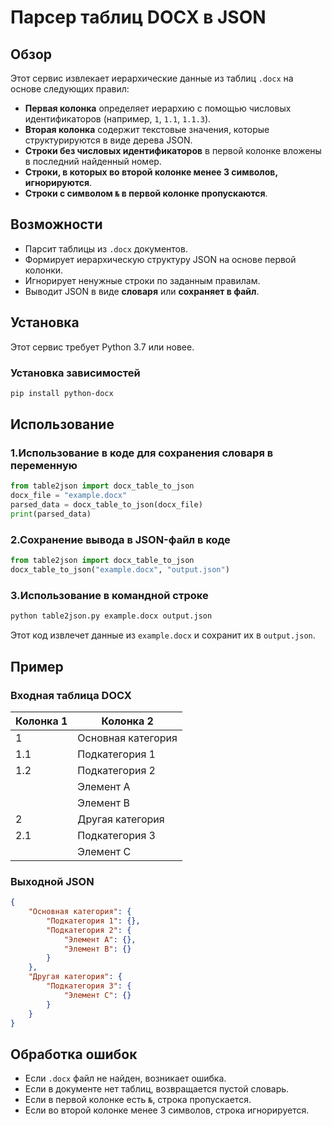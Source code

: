 # Парсер таблиц DOCX в JSON

## Обзор
Этот сервис извлекает иерархические данные из таблиц `.docx` на основе следующих правил:
- **Первая колонка** определяет иерархию с помощью числовых идентификаторов (например, `1`, `1.1`, `1.1.3`).
- **Вторая колонка** содержит текстовые значения, которые структурируются в виде дерева JSON.
- **Строки без числовых идентификаторов** в первой колонке вложены в последний найденный номер.
- **Строки, в которых во второй колонке менее 3 символов, игнорируются**.
- **Строки с символом `№` в первой колонке пропускаются**.

## Возможности
- Парсит таблицы из `.docx` документов.
- Формирует иерархическую структуру JSON на основе первой колонки.
- Игнорирует ненужные строки по заданным правилам.
- Выводит JSON в виде **словаря** или **сохраняет в файл**.

## Установка
Этот сервис требует Python 3.7 или новее.

### Установка зависимостей
```bash
pip install python-docx
```

## Использование
### 1.Использование в коде для сохранения словаря в переменную
```python
from table2json import docx_table_to_json
docx_file = "example.docx"
parsed_data = docx_table_to_json(docx_file)
print(parsed_data)
```

### 2.Сохранение вывода в JSON-файл в коде
```python
from table2json import docx_table_to_json
docx_table_to_json("example.docx", "output.json")
```

### 3.Использование в командной строке
```bash
python table2json.py example.docx output.json
```
Этот код извлечет данные из `example.docx` и сохранит их в `output.json`.

## Пример
### **Входная таблица DOCX**
| Колонка 1 | Колонка 2 |
|----------|----------|
| 1        | Основная категория |
| 1.1      | Подкатегория 1 |
| 1.2      | Подкатегория 2 |
|          | Элемент A |
|          | Элемент B |
| 2        | Другая категория |
| 2.1      | Подкатегория 3 |
|          | Элемент C |

### **Выходной JSON**
```json
{
    "Основная категория": {
        "Подкатегория 1": {},
        "Подкатегория 2": {
            "Элемент A": {},
            "Элемент B": {}
        }
    },
    "Другая категория": {
        "Подкатегория 3": {
            "Элемент C": {}
        }
    }
}
```

## Обработка ошибок
- Если `.docx` файл не найден, возникает ошибка.
- Если в документе нет таблиц, возвращается пустой словарь.
- Если в первой колонке есть `№`, строка пропускается.
- Если во второй колонке менее 3 символов, строка игнорируется.
